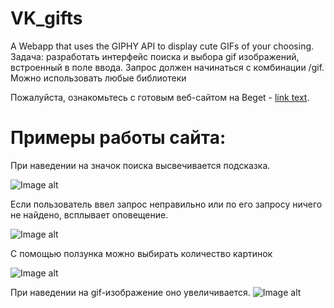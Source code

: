 # VK_gifts
A Webapp that uses the GIPHY API to display cute GIFs of your choosing.
Задача: разработать интерфейс поиска и выбора gif изображений, встроенный в поле ввода. Запрос должен начинаться с комбинации /gif. Можно использовать любые библиотеки

Пожалуйста, ознакомьтесь с готовым веб-сайтом на Beget - [link text](http://selenak.beget.tech).

# Примеры работы сайта:
При наведении на значок поиска высвечивается подсказка.

![Image alt](https://github.com/sonikom/VK_gifts/blob/main/images/sc1.png)


Если пользователь ввел запрос неправильно или по его запросу ничего не найдено, всплывает оповещение.

![Image alt](https://github.com/sonikom/VK_gifts/blob/main/images/sc2.png)


С помощью ползунка можно выбирать количество картинок

![Image alt](https://github.com/sonikom/VK_gifts/blob/main/images/sc3.PNG)


При наведении на gif-изображение оно увеличивается.
![Image alt](https://github.com/sonikom/VK_gifts/blob/main/images/sc4.png)

